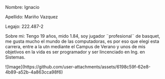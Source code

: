 Nombre: Ignacio
<p>
Apellido: Mariño Vazquez
<p>
 Legajo: 222.487-2
 <p>
Sobre mi: Tengo 19 años, mido 1.84, soy jugador ¨profesional¨ de basquet, me gusta mucho el mundo de las computadoras, es por eso que elegi esta carrera, entre a la utn mediante el Campus de Verano y unos de mis objetivos en la vida es ser programador y ser lincenciado en Ing. en Sistemas.
<p></p>
![Image](https://github.com/user-attachments/assets/6198c59f-62e8-4b89-a52b-4a863cca98f6)
